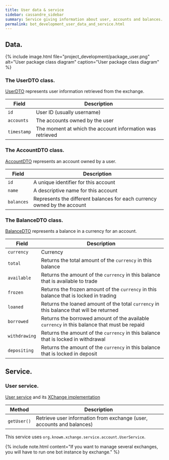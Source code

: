 ```yaml
---
title: User data & service
sidebar: cassandre_sidebar
summary: Service giving information about user, accounts and balances.
permalink: bot_development_user_data_and_service.html
---
```


## Data.

{% include image.html file="project_development/package_user.png" alt="User package class diagram" caption="User package class diagram" %}

### The UserDTO class.
[UserDTO](https://github.com/cassandre-tech/cassandre-trading-bot/blob/development/bot/src/main/java/tech/cassandre/trading/bot/dto/user/UserDTO.java) represents user information retrieved from the exchange.

| Field  | Description  |
|-------|---------|
| <code>id</code>  | User ID (usually username)  |
| <code>accounts</code>   | The accounts owned by the user  |
| <code>timestamp</code>   | The moment at which the account information was retrieved  |

### The AccountDTO class.
[AccountDTO](https://github.com/cassandre-tech/cassandre-trading-bot/blob/development/bot/src/main/java/tech/cassandre/trading/bot/dto/user/AccountDTO.java) represents an account owned by a user.

| Field  | Description  |
|-------|---------|
| <code>id</code>   | A unique identifier for this account  |
| <code>name</code>   | A descriptive name for this account  |
| <code>balances</code>   | Represents the different balances for each currency owned by the account  |

### The BalanceDTO class.
[BalanceDTO](https://github.com/cassandre-tech/cassandre-trading-bot/blob/development/bot/src/main/java/tech/cassandre/trading/bot/dto/user/BalanceDTO.java) represents a balance in a currency for an account.

| Field  | Description  |
|-------|---------|
| <code>currency</code>   | Currency  |
| <code>total</code>   | Returns the total amount of the <code>currency</code> in this balance  |
| <code>available</code>   | Returns the amount of the <code>currency</code> in this balance that is available to trade  |
| <code>frozen</code>   | Returns the frozen amount of the <code>currency</code> in this balance that is locked in trading  |
| <code>loaned</code>   | Returns the loaned amount of the total <code>currency</code> in this balance that will be returned  |
| <code>borrowed</code>   | Returns the borrowed amount of the available <code>currency</code> in this balance that must be repaid  |
| <code>withdrawing</code>   | Returns the amount of the <code>currency</code> in this balance that is locked in withdrawal  |
| <code>depositing</code>   | Returns the amount of the <code>currency</code> in this balance that is locked in deposit  |

## Service.

### User service.

[User service](https://github.com/cassandre-tech/cassandre-trading-bot/blob/development/bot/src/main/java/tech/cassandre/trading/bot/service/UserService.java) and its [XChange implementation](https://github.com/cassandre-tech/cassandre-trading-bot/blob/development/bot/src/main/java/tech/cassandre/trading/bot/service/UserServiceXChangeImplementation.java)

| Method  | Description  |
|-------|---------|
| <code>getUser()</code>   | Retrieve user information from exchange (user, accounts and balances)  |

This service uses <code>org.knowm.xchange.service.account.UserService</code>.

{% include note.html content="If you want to manage several exchanges, you will have to run one bot instance by exchange." %}